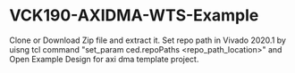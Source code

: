 # VCK190-AXIDMA-WTS-Example
Clone or Download Zip file and extract it.
Set repo path in Vivado 2020.1 by uisng tcl command "set_param ced.repoPaths <repo_path_location>"
and Open Example Design for axi dma template project.
